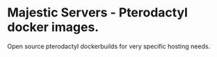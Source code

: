 # Majestic Servers - Pterodactyl docker images.
Open source pterodactyl dockerbuilds for very specific hosting needs.

